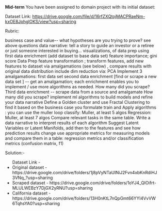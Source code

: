 **Mid-term**
You have been assigned to domain project with its initial dataset: 

Dataset Link: https://drive.google.com/file/d/16rfZXQtojMACPRaeNm-kxOE8JphglOKS/view?usp=sharing

Rubric: 

business case and value-- what hypotheses are you trying to prove? see above questions
data narrative: tell a story to guide an investor or a retiree or just someone interested in buying...
visualizations, of data prep using first data enrichment (add dataset to base data set) 
feature importance; gini score
Data Prep
feature transformation ;
transform features, add new features to dataset via amalgamations (see below) , compare results with original
data distribution
include dim reduction via: PCA 
Implement 3 amalgamations:
first data set 
second data enrichment [find or scrape a new data set ] -- get an amalgamation; each enrichment enables you to implement / use more algorithms as needed.
How many did you scrape?
Third data enrichment -- scrape data from a source and amalgamate
How many did you scrape?
implement ml algorithms to build models and refine your data narrative
Define a Golden cluster and use Fractal Clustering to find it based on the business case you formulate
train and Apply algorithms : you can use the muller loop
classify: Muller, at least 5 algos
Regression: Muller, at least 7 algos
Compare relevant tasks in the same table.
Write a data narrative to interpret results of each algorithm
Suggest Latent Variables or Latent Manifolds, add then to the features and see how prediction results change
use appropriate metrics for measuring models and compare them in a table: regression metrics and/or classification metrics (confusion matrix, f1)


Solution:-

<ul>Dataset Link - 
<li>Original dataset - https://drive.google.com/drive/folders/1j8pVyNTaUINiJ2Fvn4xbKnRdiHJ3VNq_?usp=sharing</li>
<li>Scraped dataset - https://drive.google.com/drive/folders/1oYJ4_QIOifrt-MLULWEBzY7DjGX2yRNU?usp=sharing</li>
<li>California dataset - https://drive.google.com/drive/folders/13H0nKtL7nQpGmt66YYI4VvVW6TqhsYA0?usp=sharing</li>
 </ul> 
  

  
